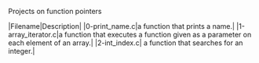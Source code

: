 Projects on function pointers

|Filename|Description|
|0-print_name.c|a function that prints a name.|
|1-array_iterator.c|a function that executes a function given as a parameter on
each element of an array.|
|2-int_index.c| a function that searches for an integer.|